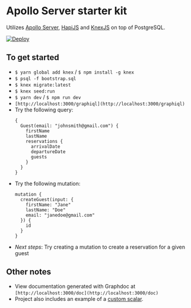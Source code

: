 # Apollo Server starter kit

Utilizes [Apollo Server](https://www.apollographql.com/docs/apollo-server/), [HapiJS](https://hapijs.com/) and [KnexJS](https://knexjs.org/) on top of PostgreSQL.

[![Deploy](https://www.herokucdn.com/deploy/button.svg)](https://heroku.com/deploy?template=https://github.com/Preposterous/apollo-server-starter)

## To get started

- `$ yarn global add knex` / `$ npm install -g knex`
- `$ psql -f bootstrap.sql`
- `$ knex migrate:latest`
- `$ knex seed:run`
- `$ yarn dev` / `$ npm run dev`
- `[http://localhost:3000/graphiql](http://localhost:3000/graphiql)`
- Try the following query:
  ```
  {
    Guest(email: "johnsmith@gmail.com") {
      firstName
      lastName
      reservations {
        arrivalDate
        departureDate
        guests
      }
    }
  }
  ```
- Try the following mutation:
  ```
  mutation {
    createGuest(input: {
      firstName: "Jane"
      lastName: "Doe"
      email: "janedoe@gmail.com"
    }) {
      id
    }
  }
  ```
- _Next steps_: Try creating a mutation to create a reservation for a given guest

## Other notes

- View documentation generated with Graphdoc at `[http://localhost:3000/doc](http://localhost:3000/doc)`
- Project also includes an example of a [custom scalar](https://github.com/Preposterous/apollo-server-starter/blob/master/lib/resolvers.js#L6-L21).
